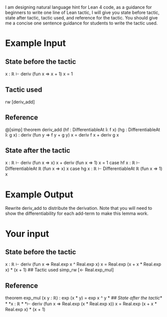 I am designing natural language hint for Lean 4 code, as a guidance for beginners to write one line of Lean tactic, I will give you state before tactic, state after tactic, tactic used, and reference for the tactic. You should give me a concise one sentence guidance for students to write the tactic used.

# Example Input
## State before the tactic
x : ℝ
⊢ deriv (fun x => x + 1) x = 1
## Tactic used
rw [deriv_add]
## Reference
@[simp]
theorem deriv_add (hf : DifferentiableAt 𝕜 f x) (hg : DifferentiableAt 𝕜 g x) :
 deriv (fun y => f y + g y) x = deriv f x + deriv g x
## State after the tactic
x : ℝ
⊢ deriv (fun x => x) x + deriv (fun x => 1) x = 1
case hf
x : ℝ
⊢ DifferentiableAt ℝ (fun x => x) x
case hg
x : ℝ
⊢ DifferentiableAt ℝ (fun x => 1) x
# Example Output
Rewrite deriv_add to distribute the derivation. Note that you will need to show the differentiability for each add-term to make this lemma work.

# Your input
## State before the tactic
x : ℝ
⊢ deriv (fun x => Real.exp x ^ Real.exp x) x = Real.exp (x + x * Real.exp x) * (x + 1) ## Tactic used
simp_rw [← Real.exp_mul]
## Reference
theorem exp_mul (x y : ℝ) : exp (x * y) = exp x ^ y *
*## State after the tactic** *
*x : ℝ *
*⊢ deriv (fun x => Real.exp (x * Real.exp x)) x = Real.exp (x + x * Real.exp x) * (x + 1)

